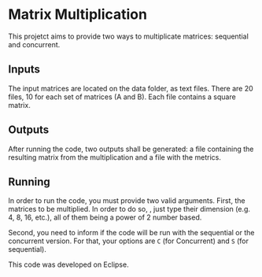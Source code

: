 # Matrix Multiplication

This projetct aims to provide two ways to multiplicate matrices: sequential and concurrent.

## Inputs

The input matrices are located on the data folder, as text files. There are 20 files, 10 for each set of matrices (A and B).
Each file contains a square matrix.

## Outputs

After running the code, two outputs shall be generated: a file containing the resulting matrix from the multiplication and a file with the metrics.

## Running

In order to run the code, you must provide two valid arguments. First, the matrices to be multiplied. In order to do so, , just type their dimension (e.g. 4, 
8, 16, etc.), all of them being a power of 2 number based.

Second, you need to inform if the code will be run with the sequential or the concurrent version. For that, your options are <code>C</code> (for Concurrent) and
<code>S</code> (for sequential).

This code was developed on Eclipse.
